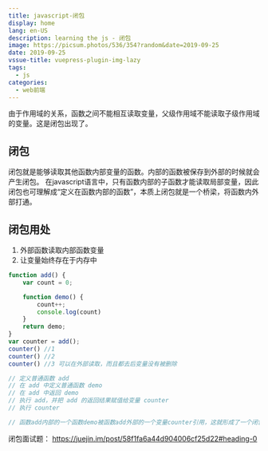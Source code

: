 ```yaml
---
title: javascript-闭包
display: home
lang: en-US
description: learning the js - 闭包
image: https://picsum.photos/536/354?random&date=2019-09-25
date: 2019-09-25
vssue-title: vuepress-plugin-img-lazy
tags:
  - js
categories:
  - web前端
---
```


由于作用域的关系，函数之间不能相互读取变量，父级作用域不能读取子级作用域的变量。这是闭包出现了。

<!-- more -->

## 闭包

闭包就是能够读取其他函数内部变量的函数。内部的函数被保存到外部的时候就会产生闭包。
在javascript语言中，只有函数内部的子函数才能读取局部变量，因此闭包也可理解成“定义在函数内部的函数”，本质上闭包就是一个桥梁，将函数内外部打通。

## 闭包用处

1. 外部函数读取内部函数变量
2. 让变量始终存在于内存中

``` js
function add() {
    var count = 0;

    function demo() {
        count++;
        console.log(count)
    }
    return demo;
}
var counter = add();
counter() //1
counter() //2
counter() //3 可以在外部读取，而且都去后变量没有被删除

// 定义普通函数 add
// 在 add 中定义普通函数 demo
// 在 add 中返回 demo
// 执行 add，并把 add 的返回结果赋值给变量 counter
// 执行 counter 

// 函数add内部的一个函数demo被函数add外部的一个变量counter引用，这就形成了一个闭包
```

闭包面试题： https://juejin.im/post/58f1fa6a44d904006cf25d22#heading-0
